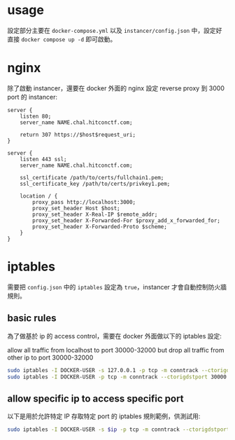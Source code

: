 # usage

設定部分主要在 `docker-compose.yml` 以及 `instancer/config.json` 中，設定好直接 `docker compose up -d` 即可啟動。

# nginx

除了啟動 instancer，還要在 docker 外面的 nginx 設定 reverse proxy 到 3000 port 的 instancer:

```nginx
server {
    listen 80;
    server_name NAME.chal.hitconctf.com;

    return 307 https://$host$request_uri;
}

server {
    listen 443 ssl;
    server_name NAME.chal.hitconctf.com;

    ssl_certificate /path/to/certs/fullchain1.pem;
    ssl_certificate_key /path/to/certs/privkey1.pem;

    location / {
        proxy_pass http://localhost:3000;
        proxy_set_header Host $host;
        proxy_set_header X-Real-IP $remote_addr;
        proxy_set_header X-Forwarded-For $proxy_add_x_forwarded_for;
        proxy_set_header X-Forwarded-Proto $scheme;
    }
}
```

# iptables

需要把 `config.json` 中的 `iptables` 設定為 `true`，instancer 才會自動控制防火牆規則。

## basic rules

為了做基於 ip 的 access control，需要在 docker 外面做以下的 iptables 設定:

allow all traffic from localhost to port 30000-32000
but drop all traffic from other ip to port 30000-32000

```bash
sudo iptables -I DOCKER-USER -s 127.0.0.1 -p tcp -m conntrack --ctorigdstport 30000:32000 --ctdir ORIGINAL -j ACCEPT
sudo iptables -I DOCKER-USER -p tcp -m conntrack --ctorigdstport 30000:32000 --ctdir ORIGINAL -j DROP
```

## allow specific ip to access specific port

以下是用於允許特定 IP 存取特定 port 的 iptables 規則範例，供測試用:

```bash
sudo iptables -I DOCKER-USER -s $ip -p tcp -m conntrack --ctorigdstport $port --ctdir ORIGINAL -j ACCEPT
```
